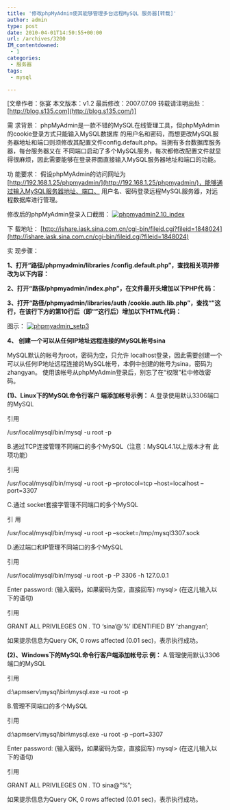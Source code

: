 ```yaml
---
title: '修改phpMyAdmin使其能够管理多台远程MySQL 服务器[转载]'
author: admin
type: post
date: 2010-04-01T14:50:55+00:00
url: /archives/3200
IM_contentdowned:
 - 1
categories:
 - 服务器
tags:
 - mysql

---
```

[文章作者：张宴 本文版本：v1.2 最后修改：2007.07.09 转载请注明出处： [http://blog.s135.com](http://blog.s135.com/)]

需 求背景：
phpMyAdmin是一款不错的MySQL在线管理工具，但phpMyAdmin的cookie登录方式只能输入MySQL数据库 的用户名和密码，而想更改MySQL服务器地址和端口则须修改其配置文件config.default.php。当拥有多台数据库服务器，每台服务器又在 不同端口启动了多个MySQL服务，每次都修改配置文件就显得很麻烦，因此需要能够在登录界面直接输入MySQL服务器地址和端口的功能。

功 能要求：
假设phpMyAdmin的访问网址为 [http://192.168.1.25/phpmyadmin/](http://192.168.1.25/phpmyadmin/)，能够通过输入MySQL服务器地址、端口、 用户名、密码登录远程MySQL服务器，对远程数据库进行管理。

修改后的phpMyAdmin登录入口截图：
[![phpmyadmin2.10_index](http://blog.haohtml.com/wp-content/uploads/2010/04/phpmyadmin2.10_index.jpg)][1]

下 载地址： [http://ishare.iask.sina.com.cn/cgi-bin/fileid.cgi?fileid=1848024](http://ishare.iask.sina.com.cn/cgi-bin/fileid.cgi?fileid=1848024)

实 现步骤：

**1、打开“路径/phpmyadmin/libraries /config.default.php”，查找相关项并修改为以下内容：**

**2、打开“路径/phpmyadmin/index.php”，在文件最开头增加以下PHP代 码：**

**3、打开“路径/phpmyadmin/libraries/auth /cookie.auth.lib.php”，查找“”这行，在该行下方的第10行后（即“”这行后）增加以下HTML代码：**

图示：
[![phpmyadmin_setp3](http://blog.haohtml.com/wp-content/uploads/2010/04/phpmyadmin_setp3.jpg)](http://blog.haohtml.com/wp-content/uploads/2010/04/phpmyadmin_setp3.jpg)

**4、 创建一个可以从任何IP地址远程连接的MySQL帐号sina**

MySQL默认的帐号为root，密码为空，只允许 localhost登录，因此需要创建一个可以从任何IP地址远程连接的MySQL帐号，本例中创建的帐号为sina，密码为zhangyan。 使用该帐号从phpMyAdmin登录后，别忘了在“权限”栏中修改密码。

**(1)、Linux下的MySQL命令行客户 端添加帐号示例：**
A.登录使用默认3306端口的MySQL

引用


/usr/local/mysql/bin/mysql -u root -p


B.通过TCP连接管理不同端口的多个MySQL（注意：MySQL4.1以上版本才有 此项功能）

引用


/usr/local/mysql/bin/mysql -u root -p –protocol=tcp –host=localhost –port=3307


C.通过 socket套接字管理不同端口的多个MySQL

引 用


/usr/local/mysql/bin/mysql -u root -p –socket=/tmp/mysql3307.sock


D.通过端口和IP管理不同端口的多个MySQL

引用


/usr/local/mysql/bin/mysql -u root -p -P 3306 -h 127.0.0.1


Enter password: (输入密码，如果密码为空，直接回车)
mysql> (在这儿输入以下的语句)

引用


GRANT ALL PRIVILEGES ON *.* TO ‘sina’@’%’ IDENTIFIED BY ‘zhangyan’;


如果提示信息为Query OK, 0 rows affected (0.01 sec)，表示执行成功。

**(2)、Windows下的MySQL命令行客户端添加帐号示 例：**
A.管理使用默认3306端口的MySQL

引用


d:\apmserv\mysql\bin\mysql.exe -u root -p


B.管理不同端口的多个MySQL

引用


d:\apmserv\mysql\bin\mysql.exe -u root -p –port=3307


Enter password: (输入密码，如果密码为空，直接回车)
mysql> (在这儿输入以下的语句)

引用


GRANT ALL PRIVILEGES ON *.* TO sina@”%”;


如果提示信息为Query OK, 0 rows affected (0.01 sec)，表示执行成功。

 [1]: http://blog.haohtml.com/wp-content/uploads/2010/04/phpmyadmin2.10_index.jpg